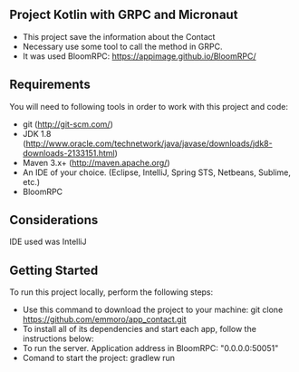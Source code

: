 ## Project Kotlin with GRPC and Micronaut
* This project save the information about the Contact
* Necessary use some tool to call the method in GRPC.
* It was used BloomRPC: https://appimage.github.io/BloomRPC/

## Requirements
You will need to following tools in order to work with this project and code:

* git (http://git-scm.com/)
* JDK 1.8 (http://www.oracle.com/technetwork/java/javase/downloads/jdk8-downloads-2133151.html)
* Maven 3.x+ (http://maven.apache.org/)
* An IDE of your choice. (Eclipse, IntelliJ, Spring STS, Netbeans, Sublime, etc.)
* BloomRPC

## Considerations
IDE used was IntelliJ

## Getting Started
To run this project locally, perform the following steps:

* Use this command to download the project to your machine: git clone https://github.com/emmoro/app_contact.git
* To install all of its dependencies and start each app, follow the instructions below:
* To run the server. Application address in BloomRPC: "0.0.0.0:50051"
* Comand to start the project: gradlew run
